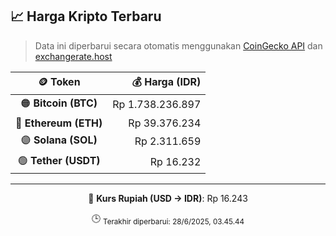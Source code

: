 

<!-- HARGA_KRIPTO -->
## 📈 Harga Kripto Terbaru

> Data ini diperbarui secara otomatis menggunakan [CoinGecko API](https://www.coingecko.com/) dan [exchangerate.host](https://exchangerate.host/)

<div align="center">

| 🪙 Token | 💰 Harga (IDR) |
|:------:|---------------:|
| 🟠 **Bitcoin (BTC)**   | Rp 1.738.236.897 |
| 🔵 **Ethereum (ETH)**  | Rp 39.376.234 |
| 🟣 **Solana (SOL)**    | Rp 2.311.659 |
| 🟢 **Tether (USDT)**   | Rp 16.232 |

---

💱 **Kurs Rupiah (USD → IDR)**: Rp 16.243

🕒 <sub>Terakhir diperbarui: 28/6/2025, 03.45.44</sub>

</div>
<!-- /HARGA_KRIPTO -->
